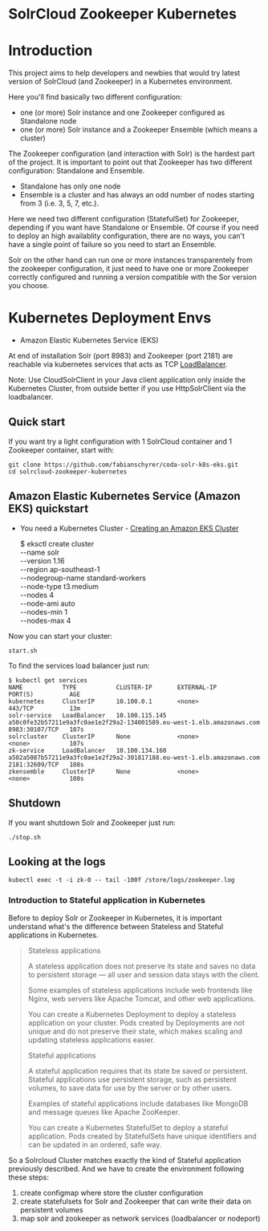 SolrCloud Zookeeper Kubernetes
==============================

# Introduction

This project aims to help developers and newbies that would try latest version of SolrCloud (and Zookeeper) in a Kubernetes environment.

Here you'll find basically two different configuration:

* one (or more) Solr instance and one Zookeeper configured as Standalone node
* one (or more) Solr instance and a Zookeeper Ensemble (which means a cluster)

The Zookeeper configuration (and interaction with Solr) is the hardest part of the project.
It is important to point out that Zookeeper has two different configuration: Standalone and Ensemble.

* Standalone has only one node
* Ensemble is a cluster and has always an odd number of nodes starting from 3 (i.e. 3, 5, 7, etc.).  

Here we need two different configuration (StatefulSet) for Zookeeper, depending if you want have Standalone or Ensemble. Of course if you need to deploy an high availablity configuration, there are no ways, you can't have a single point of failure so you need to start an Ensemble.

Solr on the other hand can run one or more instances transparentely from the zookeeper configuration, it just need to have one or more Zookeeper correctly configured and running a version compatible with the Sor version you choose.

# Kubernetes Deployment Envs

* Amazon Elastic Kubernetes Service (EKS)


At end of installation Solr (port 8983) and Zookeeper (port 2181) are reachable via kubernetes services that acts as TCP [LoadBalancer](https://kubernetes.io/docs/concepts/services-networking/#loadbalancer).

Note: Use CloudSolrClient in your Java client application only inside the Kubernetes Cluster, from outside better if you use HttpSolrClient via the loadbalancer.

## Quick start

If you want try a light configuration with 1 SolrCloud container and 1 Zookeeper container, start with:

    git clone https://github.com/fabianschyrer/coda-solr-k8s-eks.git
    cd solrcloud-zookeeper-kubernetes

## Amazon Elastic Kubernetes Service (Amazon EKS) quickstart

* You need a Kubernetes Cluster - [Creating an Amazon EKS Cluster](https://docs.aws.amazon.com/eks/latest/userguide/create-cluster.html)

    $ eksctl create cluster \
    --name solr \
    --version 1.16 \
    --region ap-southeast-1 \
    --nodegroup-name standard-workers \
    --node-type t3.medium \
    --nodes 4 \
    --node-ami auto \
    --nodes-min 1 \
    --nodes-max 4

Now you can start your cluster:

    start.sh

To find the services load balancer just run:

    $ kubectl get services
    NAME           TYPE           CLUSTER-IP       EXTERNAL-IP                                                              PORT(S)          AGE
    kubernetes     ClusterIP      10.100.0.1       <none>                                                                   443/TCP          13m
    solr-service   LoadBalancer   10.100.115.145   a50c0fe32b57211e9a3fc0ae1e2f29a2-134001589.eu-west-1.elb.amazonaws.com   8983:30107/TCP   107s
    solrcluster    ClusterIP      None             <none>                                                                   <none>           107s
    zk-service     LoadBalancer   10.100.134.160   a502a5087b57211e9a3fc0ae1e2f29a2-301817188.eu-west-1.elb.amazonaws.com   2181:32609/TCP   108s
    zkensemble     ClusterIP      None             <none>                                                                   <none>           108s

## Shutdown

If you want shutdown Solr and Zookeeper just run:

    ./stop.sh

## Looking at the logs

    kubectl exec -t -i zk-0 -- tail -100f /store/logs/zookeeper.log

### Introduction to Stateful application in Kubernetes

Before to deploy Solr or Zookeeper in Kubernetes, it is important understand what's the difference between Stateless and Stateful applications in Kubernetes.

> Stateless applications
>
> A stateless application does not preserve its state and saves no data to persistent storage — all user and session data stays with the client.
>
> Some examples of stateless applications include web frontends like Nginx, web servers like Apache Tomcat, and other web applications.
>
> You can create a Kubernetes Deployment to deploy a stateless application on your cluster. Pods created by Deployments are not unique and do not preserve their state, which makes scaling and updating stateless applications easier.
>
> Stateful applications
>
>A stateful application requires that its state be saved or persistent. Stateful applications use persistent storage, such as persistent volumes, to save data for use by the server or by other users.
>
>Examples of stateful applications include databases like MongoDB and message queues like Apache ZooKeeper.
>
>You can create a Kubernetes StatefulSet to deploy a stateful application. Pods created by StatefulSets have unique identifiers and can be updated in an ordered, safe way.

So a Solrcloud Cluster matches exactly the kind of Stateful application previously described.
And we have to create the environment following these steps:

1. create configmap where store the cluster configuration
2. create statefulsets for Solr and Zookeeper that can write their data on persistent volumes
3. map solr and zookeeper as network services (loadbalancer or nodeport)
